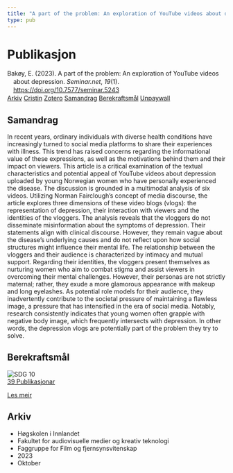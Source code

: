 ```yaml
---
title: "A part of the problem: An exploration of YouTube videos about depression"
type: pub
---
```

<h1>Publikasjon</h1>
<article id="csl-bib-container-FMKDI6J7" class="csl-bib-container">
  <div class="csl-bib-body" style="line-height: 1.35; padding-left: 1em; text-indent:-1em;">
  <div class="csl-entry">Bak&#xF8;y, E. (2023). A part of the problem: An exploration of YouTube videos about depression. <i>Seminar.net</i>, <i>19</i>(1). <a href="https://doi.org/10.7577/seminar.5243">https://doi.org/10.7577/seminar.5243</a></div>
</div>
  <div class="csl-bib-buttons">
    <a href="#taxonomy-article-FMKDI6J7" class="csl-bib-button">Arkiv</a>
    <a href="https://app.cristin.no/results/show.jsf?id=2187556" alt="Cristin URL" class="csl-bib-button">Cristin</a>
    <a href="http://zotero.org/groups/5022929/items/FMKDI6J7" alt="Zotero URL" class="csl-bib-button">Zotero</a>
    <a href="#abstract-article-FMKDI6J7" class="csl-bib-button">Samandrag</a>
    <a href="#sdg-article-FMKDI6J7" class="csl-bib-button">Berekraftsmål</a>
    <a href="https://journals.oslomet.no/index.php/seminar/article/download/5243/4739" class="csl-bib-button">Unpaywall</a>
  </div>
  <div id="csl-bib-meta-container-FMKDI6J7"></div>
</article>
<div id="csl-bib-meta-FMKDI6J7" class="csl-bib-meta">
  <article id="abstract-article-FMKDI6J7" class="abstract-article">
    <h1>Samandrag</h1>
    In recent years, ordinary individuals with diverse health conditions have increasingly turned to social media platforms to share their experiences with illness. This trend has raised concerns regarding the informational value of these expressions, as well as the motivations behind them and their impact on viewers. This article is a critical examination of the textual characteristics and potential appeal of YouTube videos about depression uploaded by young Norwegian women who have personally experienced the disease. The discussion is grounded in a multimodal analysis of six videos. Utilizing Norman Fairclough’s concept of media discourse, the article explores three dimensions of these video blogs (vlogs): the representation of depression, their interaction with viewers and the identities of the vloggers. The analysis reveals that the vloggers do not disseminate misinformation about the symptoms of depression. Their statements align with clinical discourse. However, they remain vague about the disease’s underlying causes and do not reflect upon how social structures might influence their mental life. The relationship between the vloggers and their audience is characterized by intimacy and mutual support. Regarding their identities, the vloggers present themselves as nurturing women who aim to combat stigma and assist viewers in overcoming their mental challenges. However, their personas are not strictly maternal; rather, they exude a more glamorous appearance with makeup and long eyelashes. As potential role models for their audience, they inadvertently contribute to the societal pressure of maintaining a flawless image, a pressure that has intensified in the era of social media. Notably, research consistently indicates that young women often grapple with negative body image, which frequently intersects with depression. In other words, the depression vlogs are potentially part of the problem they try to solve.
  </article>
  <article id="sdg-article-FMKDI6J7" class="sdg-article">
    <h1>Berekraftsmål</h1>
    <div class="sdg-container"><div id="sdg10" class="sdg">
<img src="{{< params subfolder >}}images/sdg/sdg10_no.png" class="image" alt="SDG 10">
<div class="sdg-overlay">
<a href="{{< params subfolder >}}no/archive/?sdg=10#archive" class="sdg-publication-count"><span>39</span> Publikasjonar</a>
<p><a href="https://www.fn.no/om-fn/fns-baerekraftsmaal/mindre-ulikhet?lang=nno-NO" class="sdg-read-more">Les meir</a></p>
</div>
</div></div>
  </article>
  <article id="taxonomy-article-FMKDI6J7" class="taxonomy-article">
    <h1>Arkiv</h1>
    <ul>
      <li>Høgskolen i Innlandet</li>
      <li>Fakultet for audiovisuelle medier og kreativ teknologi</li>
      <li>Faggruppe for Film og fjernsynsvitenskap</li>
      <li>2023</li>
      <li>Oktober</li>
    </ul>
  </article>
</div>
